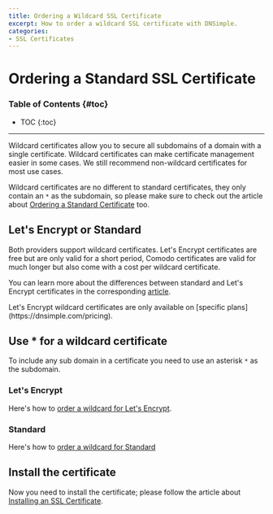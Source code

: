 ```yaml
---
title: Ordering a Wildcard SSL Certificate
excerpt: How to order a wildcard SSL certificate with DNSimple.
categories:
- SSL Certificates
---
```


# Ordering a Standard SSL Certificate

### Table of Contents {#toc}

* TOC
{:toc}

---

Wildcard certificates allow you to secure all subdomains of a domain with a single certificate. Wildcard certificates can make certificate management easier in some cases. We still recommend non-wildcard certificates for most use cases.

Wildcard certificates are no different to standard certificates, they only contain an `*` as the subdomain, so please make sure to check out the article about [Ordering a Standard Certificate](/articles/ordering-standard-certificate/) too.


## Let's Encrypt or Standard

Both providers support wildcard certificates. Let's Encrypt certificates are free but are only valid for a short period, Comodo certificates are valid for much longer but also come with a cost per wildcard certificate.

You can learn more about the differences between standard and Let's Encrypt certificates in the corresponding [article](/articles/standard-vs-letsencrypt/).

<info>
Let's Encrypt wildcard certificates are only available on [specific plans](https://dnsimple.com/pricing).
</info>

## Use * for a wildcard certificate

To include any sub domain in a certificate you need to use an asterisk `*` as the subdomain.

### Let's Encrypt

Here's how to [order a wildcard for Let's Encrypt](/articles/ordering-lets-encrypt-certificate/).

### Standard

Here's how to [order a wildcard for Standard](/articles/ordering-standard-certificate/)

## Install the certificate

Now you need to install the certificate; please follow the article about [Installing an SSL Certificate](/articles/installing-ssl-certificate/).
